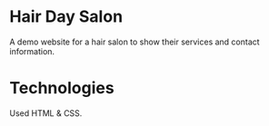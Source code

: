# Hair Day Salon
A demo website for a hair salon to show their services and contact information.

# Technologies
Used HTML & CSS.